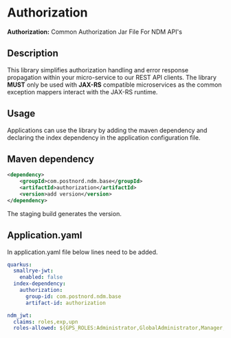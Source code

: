 # Authorization

**Authorization:** Common Authorization Jar File For NDM API's

## Description

This library simplifies authorization handling and error response propagation
within your micro-service to our REST API clients.
The library **MUST** only be used with **JAX-RS** compatible microservices
as the common exception mappers interact with the JAX-RS runtime. 

## Usage

Applications can use the library by adding the maven dependency and declaring
the index dependency in the application configuration file.

## Maven dependency

```xml
<dependency>
    <groupId>com.postnord.ndm.base</groupId>
    <artifactId>authorization</artifactId>
    <version>add version</version>
</dependency>
```

The staging build generates the version.

## Application.yaml

In application.yaml file below lines need to be added.

```yaml
quarkus:
  smallrye-jwt:
    enabled: false
  index-dependency:
    authorization:
      group-id: com.postnord.ndm.base
      artifact-id: authorization

ndm_jwt:
  claims: roles,exp,upn
  roles-allowed: ${GPS_ROLES:Administrator,GlobalAdministrator,Manager,Intelligence,Directory.Read.All}
```
